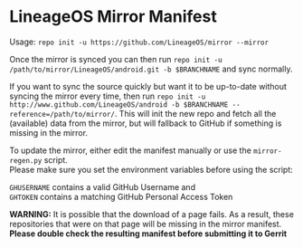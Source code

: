 # LineageOS Mirror Manifest

Usage: `repo init -u https://github.com/LineageOS/mirror --mirror`

Once the mirror is synced you can then run `repo init -u /path/to/mirror/LineageOS/android.git -b $BRANCHNAME` and sync normally.

If you want to sync the source quickly but want it to be up-to-date without syncing the mirror every time, then run `repo init -u http://www.github.com/LineageOS/android -b $BRANCHNAME --reference=/path/to/mirror/`. This will init the new repo and fetch all the (available) data from the mirror, but will fallback to GitHub if something is missing in the mirror.

To update the mirror, either edit the manifest manually or use the `mirror-regen.py` script.  
Please make sure you set the environment variables before using the script:

`GHUSERNAME` contains a valid GitHub Username and  
`GHTOKEN` contains a matching GitHub Personal Access Token

**WARNING:** It is possible that the download of a page fails. As a result, these repositories that were on that page will be missing in the mirror manifest. **Please double check the resulting manifest before submitting it to Gerrit**
